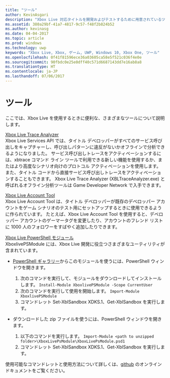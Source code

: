 ```yaml
---
title: "ツール"
author: KevinAsgari
description: "Xbox Live 対応タイトルを開発およびテストするために用意されているツールについて説明します。"
ms.assetid: 380a29bf-41a7-4817-9c57-f48f2b824b52
ms.author: kevinasg
ms.date: 04-04-2017
ms.topic: article
ms.prod: windows
ms.technology: uwp
keywords: "Xbox Live, Xbox, ゲーム, UWP, Windows 10, Xbox One, ツール"
ms.openlocfilehash: 0f41f81596ece36a03605ca58e5f521c036f4e0e
ms.sourcegitcommit: 90fbdc0e25e0dff40c571d6687143dd7e16ab8a8
ms.translationtype: HT
ms.contentlocale: ja-JP
ms.lasthandoff: 07/06/2017
---
```

# <a name="tools"></a>ツール

ここでは、Xbox Live を使用するときに便利な、さまざまなツールについて説明します。

[Xbox Live Trace Analyzer](analyze-service-calls.md)  
Xbox Live Services API では、タイトル デベロッパーがすべてのサービス呼び出しをキャプチャーし、呼び出しパターンに違反がないかオフラインで分析できるようになりました。 サービス呼び出しトレースをアクティベーションするには、xbtrace コマンド ライン ツールで利用できる新しい機能を使用するか、またはより高度なシナリオ向けのプロトコル アクティベーションを使用します。 また、タイトル コードから直接サービス呼び出しトレースをアクティベーションすることもできます。 Xbox Live Trace Analyzer (XBLTraceAnalyzer.exe) と呼ばれるオフライン分析ツールは Game Developer Network で入手できます。

[Xbox Live Account Tool](xbox-live-account-tool.md)   
Xbox Live Account Tool は、タイトル デベロッパーが既存のデベロッパー アカウントをゲーム シナリオのテスト用にセットアップするときに使用できるように作られています。 たとえば、Xbox Live Account Tool を使用すると、デベロッパー アカウントのゲーマータグを変更したり、アカウントのフレンド リストに 1000 人のフォロワーをすばやく追加したりできます。

[Xbox Live PowerShell モジュール](https://github.com/Microsoft/xbox-live-powershell-module/blob/master/docs/XboxLivePsModule.md)  
XboxlivePSModule には、Xbox Live 開発に役立つさまざまなユーティリティが含まれています。
* [PowerShell ギャラリー](https://www.powershellgallery.com/packages/XboxlivePSModule)からこのモジュールを使うには、PowerShell ウィンドウを開きます。
    1. 次のコマンドを実行して、モジュールをダウンロードしてインストールします。 `Install-Module XboxlivePSModule -Scope CurrentUser`
    2. 次のコマンドを実行して使用を開始します。 `Import-Module XboxlivePSModule`
    3. コマンドレット Set-XblSandbox XDKS.1、Get-XblSandbox を実行します。

* ダウンロードした zip ファイルを使うには、PowerShell ウィンドウを開きます。
    1. 以下のコマンドを実行します。 `Import-Module <path to unzipped folder>\XboxLivePsModule\XboxLivePsModule.psd1`
    2. コマンドレット Set-XblSandbox XDKS.1、Get-XblSandbox を実行します。

使用可能なコマンドレットと使用方法について詳しくは、[github](https://github.com/Microsoft/xbox-live-powershell-module/blob/master/docs/XboxLivePsModule.md) のオンライン ドキュメントをご覧ください。
